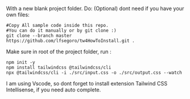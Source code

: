 With a new blank project folder. Do:
(Optional) dont need if you have your own files:
```
#Copy All sample code inside this repo. 
#You can do it manually or by git clone :)
git clone --branch master https://github.com/lfsegoro/tw4HowToInstall.git .

```
Make sure in root of the project folder, run :
```
npm init -y
npm install tailwindcss @tailwindcss/cli
npx @tailwindcss/cli -i ./src/input.css -o ./src/output.css --watch

```
I am using Vscode, so dont forget to install extension Tailwind CSS Intellisense, if you need auto complete.
